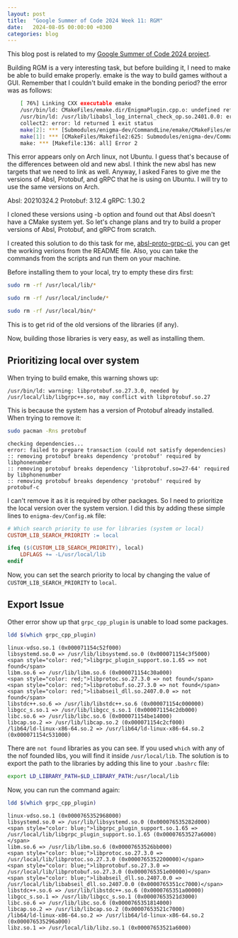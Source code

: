 ```yaml
---
layout: post
title:  "Google Summer of Code 2024 Week 11: RGM"
date:   2024-08-05 00:00:00 +0300
categories: blog
---
```


This blog post is related to my [Google Summer of Code 2024 project][my-google-summer-of-code-2024-project].

Building RGM is a very interesting task, but before building it, I need to make be able to build emake properly. emake is the way to build games without a GUI. Remember that I couldn't build emake in the bonding period? the error was as follows:

```bash
    [ 76%] Linking CXX executable emake
    /usr/bin/ld: CMakeFiles/emake.dir/EnigmaPlugin.cpp.o: undefined reference to symbol '_ZN4absl12lts_2024011612log_internal21CheckOpMessageBuilderC1EPKc'
    /usr/bin/ld: /usr/lib/libabsl_log_internal_check_op.so.2401.0.0: error adding symbols: DSO missing from command line
    collect2: error: ld returned 1 exit status
    make[2]: *** [Submodules/enigma-dev/CommandLine/emake/CMakeFiles/emake.dir/build.make:203: Submodules/enigma-dev/CommandLine/emake/emake] Error 1
    make[1]: *** [CMakeFiles/Makefile2:625: Submodules/enigma-dev/CommandLine/emake/CMakeFiles/emake.dir/all] Error 2
    make: *** [Makefile:136: all] Error 2
```

This error appears only on Arch linux, not Ubuntu. I guess that's because of the differences between old and new absl. I think the new absl has new targets that we need to link as well. Anyway, I asked Fares to give me the versions of Absl, Protobuf, and gRPC that he is using on Ubuntu. I will try to use the same versions on Arch.

Absl: 20210324.2
Protobuf: 3.12.4
gRPC: 1.30.2

I cloned these versions using -b option and found out that Absl doesn't have a CMake system yet. So let's change plans and try to build a proper versions of Absl, Protobuf, and gRPC from scratch.

I created this solution to do this task for me, [absl-proto-grpc-ci](https://github.com/k0T0z/absl-proto-grpc-ci), you can get the working verions from the README file. Also, you can take the commands from the scripts and run them on your machine.

Before installing them to your local, try to empty these dirs first:

```bash
sudo rm -rf /usr/local/lib/*
```

```bash
sudo rm -rf /usr/local/include/*
```

```bash
sudo rm -rf /usr/local/bin/*
```

This is to get rid of the old versions of the libraries (if any).

Now, building those libraries is very easy, as well as installing them.

## Prioritizing local over system

When trying to build emake, this warning shows up:

```
/usr/bin/ld: warning: libprotobuf.so.27.3.0, needed by /usr/local/lib/libgrpc++.so, may conflict with libprotobuf.so.27
```

This is because the system has a version of Protobuf already installed. When trying to remove it:

```bash
sudo pacman -Rns protobuf
```

```
checking dependencies...
error: failed to prepare transaction (could not satisfy dependencies)
:: removing protobuf breaks dependency 'protobuf' required by libphonenumber
:: removing protobuf breaks dependency 'libprotobuf.so=27-64' required by libphonenumber
:: removing protobuf breaks dependency 'protobuf' required by protobuf-c
```

I can't remove it as it is required by other packages. So I need to prioritize the local version over the system version. I did this by adding these simple lines to ``enigma-dev/Config.mk`` file:

```makefile
# Which search priority to use for libraries (system or local)
CUSTOM_LIB_SEARCH_PRIORITY := local

ifeq ($(CUSTOM_LIB_SEARCH_PRIORITY), local)
    LDFLAGS += -L/usr/local/lib
endif
```

Now, you can set the search priority to local by changing the value of ``CUSTOM_LIB_SEARCH_PRIORITY`` to ``local``.

## Export Issue

Other error show up that ``grpc_cpp_plugin`` is unable to load some packages.

```bash
ldd $(which grpc_cpp_plugin)
```

```
linux-vdso.so.1 (0x000071154c52f000)
libsystemd.so.0 => /usr/lib/libsystemd.so.0 (0x000071154c3f5000)
<span style="color: red;">libgrpc_plugin_support.so.1.65 => not found</span>
libm.so.6 => /usr/lib/libm.so.6 (0x000071154c30a000)
<span style="color: red;">libprotoc.so.27.3.0 => not found</span>
<span style="color: red;">libprotobuf.so.27.3.0 => not found</span>
<span style="color: red;">libabseil_dll.so.2407.0.0 => not found</span>
libstdc++.so.6 => /usr/lib/libstdc++.so.6 (0x000071154c000000)
libgcc_s.so.1 => /usr/lib/libgcc_s.so.1 (0x000071154c2db000)
libc.so.6 => /usr/lib/libc.so.6 (0x000071154be14000)
libcap.so.2 => /usr/lib/libcap.so.2 (0x000071154c2cf000)
/lib64/ld-linux-x86-64.so.2 => /usr/lib64/ld-linux-x86-64.so.2 (0x000071154c531000)
```

There are ``not found`` libraries as you can see. If you used ``which`` with any of the nof founded libs, you will find it inside ``/usr/local/lib``. The solution is to export the path to the libraries by adding this line to your ``.bashrc`` file:

```bash
export LD_LIBRARY_PATH=$LD_LIBRARY_PATH:/usr/local/lib
```

Now, you can run the command again:

```bash
ldd $(which grpc_cpp_plugin)
```

```
linux-vdso.so.1 (0x0000765352968000)
libsystemd.so.0 => /usr/lib/libsystemd.so.0 (0x000076535282d000)
<span style="color: blue;">libgrpc_plugin_support.so.1.65 => /usr/local/lib/libgrpc_plugin_support.so.1.65 (0x00007653527a6000)</span>
libm.so.6 => /usr/lib/libm.so.6 (0x00007653526bb000)
<span style="color: blue;">libprotoc.so.27.3.0 => /usr/local/lib/libprotoc.so.27.3.0 (0x0000765352200000)</span>
<span style="color: blue;">libprotobuf.so.27.3.0 => /usr/local/lib/libprotobuf.so.27.3.0 (0x0000765351e00000)</span>
<span style="color: blue;">libabseil_dll.so.2407.0.0 => /usr/local/lib/libabseil_dll.so.2407.0.0 (0x0000765351cc7000)</span>
libstdc++.so.6 => /usr/lib/libstdc++.so.6 (0x0000765351a00000)
libgcc_s.so.1 => /usr/lib/libgcc_s.so.1 (0x00007653521d3000)
libc.so.6 => /usr/lib/libc.so.6 (0x0000765351814000)
libcap.so.2 => /usr/lib/libcap.so.2 (0x00007653521c7000)
/lib64/ld-linux-x86-64.so.2 => /usr/lib64/ld-linux-x86-64.so.2 (0x000076535296a000)
libz.so.1 => /usr/local/lib/libz.so.1 (0x00007653521a6000)
```

[my-google-summer-of-code-2024-project]: https://summerofcode.withgoogle.com/programs/2024/projects/wYTZuQbA

